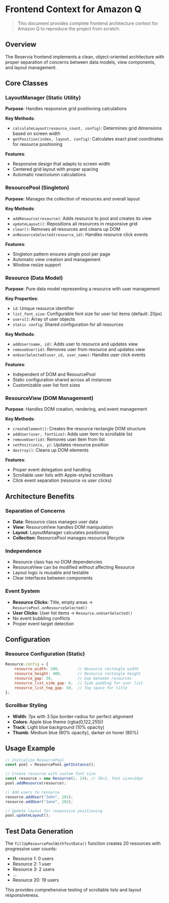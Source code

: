 # Frontend Context for Amazon Q

> This document provides complete frontend architecture context for Amazon Q to reproduce the project from scratch.

## Overview
The Reservia frontend implements a clean, object-oriented architecture with proper separation of concerns between data models, view components, and layout management.

## Core Classes

### LayoutManager (Static Utility)
**Purpose**: Handles responsive grid positioning calculations

**Key Methods**:
- `calculateLayout(resource_count, config)`: Determines grid dimensions based on screen width
- `getPosition(index, layout, config)`: Calculates exact pixel coordinates for resource positioning

**Features**:
- Responsive design that adapts to screen width
- Centered grid layout with proper spacing
- Automatic row/column calculations

### ResourcePool (Singleton)
**Purpose**: Manages the collection of resources and overall layout

**Key Methods**:
- `addResource(resource)`: Adds resource to pool and creates its view
- `updateLayout()`: Repositions all resources in responsive grid
- `clear()`: Removes all resources and cleans up DOM
- `onResourceSelected(resource_id)`: Handles resource click events

**Features**:
- Singleton pattern ensures single pool per page
- Automatic view creation and management
- Window resize support

### Resource (Data Model)
**Purpose**: Pure data model representing a resource with user management

**Key Properties**:
- `id`: Unique resource identifier
- `list_font_size`: Configurable font size for user list items (default: 20px)
- `users[]`: Array of user objects
- `static config`: Shared configuration for all resources

**Key Methods**:
- `addUser(name, id)`: Adds user to resource and updates view
- `removeUser(id)`: Removes user from resource and updates view
- `onUserSelected(user_id, user_name)`: Handles user click events

**Features**:
- Independent of DOM and ResourcePool
- Static configuration shared across all instances
- Customizable user list font sizes

### ResourceView (DOM Management)
**Purpose**: Handles DOM creation, rendering, and event management

**Key Methods**:
- `createElement()`: Creates the resource rectangle DOM structure
- `addUser(user, fontSize)`: Adds user item to scrollable list
- `removeUser(id)`: Removes user item from list
- `setPosition(x, y)`: Updates resource position
- `destroy()`: Cleans up DOM elements

**Features**:
- Proper event delegation and handling
- Scrollable user lists with Apple-styled scrollbars
- Click event separation (resource vs user clicks)

## Architecture Benefits

### Separation of Concerns
- **Data**: Resource class manages user data
- **View**: ResourceView handles DOM manipulation
- **Layout**: LayoutManager calculates positioning
- **Collection**: ResourcePool manages resource lifecycle

### Independence
- Resource class has no DOM dependencies
- ResourceView can be modified without affecting Resource
- Layout logic is reusable and testable
- Clear interfaces between components

### Event System
- **Resource Clicks**: Title, empty areas → `ResourcePool.onResourceSelected()`
- **User Clicks**: User list items → `Resource.onUserSelected()`
- No event bubbling conflicts
- Proper event target detection

## Configuration

### Resource Configuration (Static)
```javascript
Resource.config = {
    resource_width: 200,        // Resource rectangle width
    resource_height: 400,       // Resource rectangle height
    resource_gap: 20,           // Gap between resources
    resource_list_side_gap: 6,  // Side padding for user list
    resource_list_top_gap: 50,  // Top space for title
};
```

### Scrollbar Styling
- **Width**: 7px with 3.5px border-radius for perfect alignment
- **Colors**: Apple blue theme (rgba(0,122,255))
- **Track**: Light blue background (10% opacity)
- **Thumb**: Medium blue (60% opacity), darker on hover (80%)

## Usage Example

```javascript
// Initialize ResourcePool
const pool = ResourcePool.getInstance();

// Create resource with custom font size
const resource = new Resource(1, 24); // ID=1, font size=24px
pool.addResource(resource);

// Add users to resource
resource.addUser("John", 101);
resource.addUser("Jane", 102);

// Update layout for responsive positioning
pool.updateLayout();
```

## Test Data Generation

The `fillUpResourcePoolWithTestData()` function creates 20 resources with progressive user counts:
- Resource 1: 0 users
- Resource 2: 1 user
- Resource 3: 2 users
- ...
- Resource 20: 19 users

This provides comprehensive testing of scrollable lists and layout responsiveness.